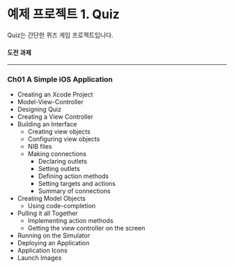 예제 프로젝트 1. Quiz
==================

Quiz는 간단한 퀴즈 게임 프로젝트입니다.

#### 도전 과제

----------------------------------------------------------------------

### Ch01 A Simple iOS Application


* Creating an Xcode Project
* Model-View-Controller
* Designing Quiz
* Creating a View Controller
* Building an Interface
    * Creating view objects
    * Configuring view objects
    * NIB files
    * Making connections
        * Declaring outlets
        * Setting outlets
        * Defining action methods
        * Setting targets and actions
        * Summary of connections
* Creating Model Objects
    * Using code-completion
* Pulling it all Together
    * Implementing action methods
    * Getting the view controller on the screen
* Running on the Simulator
* Deploying an Application
* Application Icons
* Launch Images
